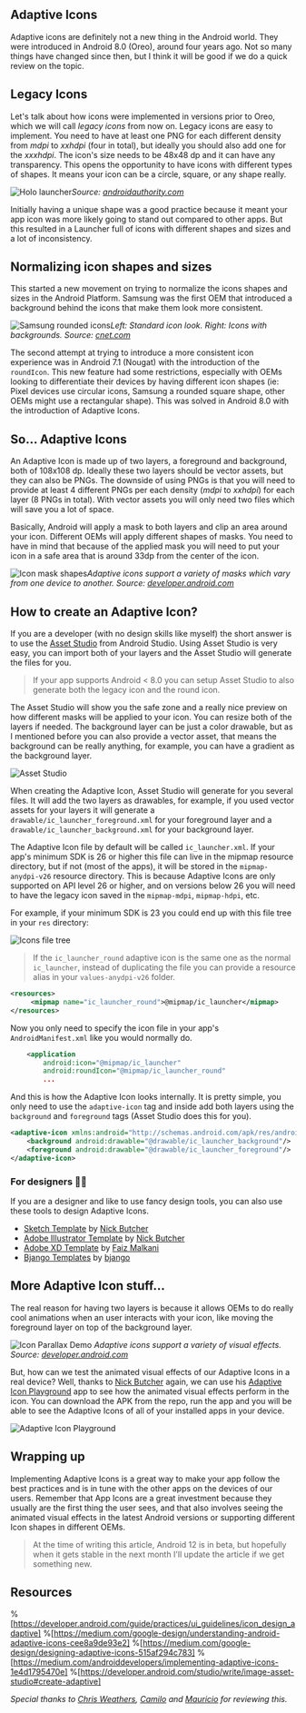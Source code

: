 ## Adaptive Icons

Adaptive icons are definitely not a new thing in the Android world. They were introduced in Android 8.0 (Oreo), around four years ago. Not so many things have changed since then, but I think it will be good if we do a quick review on the topic.

## Legacy Icons
Let's talk about how icons were implemented in versions prior to Oreo, which we will call *legacy icons* from now on. Legacy icons are easy to implement. You need to have at least one PNG for each different density from *mdpi* to *xxhdpi* (four in total), but ideally you should also add one for the *xxxhdpi*. The icon's size needs to be 48x48 dp and it can have any transparency. This opens the opportunity to have icons with different types of shapes. It means your icon can be a circle, square, or any shape really.

![Holo launcher](https://cdn.hashnode.com/res/hashnode/image/upload/v1626448223739/Fb2DAGzQb.jpeg)*Source: [androidauthority.com](https://www.androidauthority.com/holo-launcher-hd-app-review-108476/)*

Initially having a unique shape was a good practice because it meant your app icon was more likely going to stand out compared to other apps. But this resulted in a Launcher full of icons with different shapes and sizes and a lot of inconsistency.

## Normalizing icon shapes and sizes
This started a new movement on trying to normalize the icons shapes and sizes in the Android Platform. Samsung was the first OEM that introduced a background behind the icons that make them look more consistent.

![Samsung rounded icons](https://cdn.hashnode.com/res/hashnode/image/upload/v1626448440849/LZRj6bkmL.jpeg)*Left: Standard icon look. Right: Icons with backgrounds. Source: [cnet.com](https://medium.com/r/?url=https%3A%2F%2Fwww.cnet.com%2Ftech%2Fmobile%2Fhow-to-change-to-rounded-icons-on-the-galaxy-s7-s7-edge%2F)*

The second attempt at trying to introduce a more consistent icon experience was in Android 7.1 (Nougat) with the introduction of the `roundIcon`. This new feature had some restrictions, especially with OEMs looking to differentiate their devices by having different icon shapes (ie: Pixel devices use circular icons, Samsung a rounded square shape, other OEMs might use a rectangular shape). This was solved in Android 8.0 with the introduction of Adaptive Icons.

## So… Adaptive Icons
An Adaptive Icon is made up of two layers, a foreground and background, both of 108x108 dp. Ideally these two layers should be vector assets, but they can also be PNGs. The downside of using PNGs is that you will need to provide at least 4 different PNGs per each density (*mdpi* to *xxhdpi*) for each layer (8 PNGs in total). With vector assets you will only need two files which will save you a lot of space.

Basically, Android will apply a mask to both layers and clip an area around your icon. Different OEMs will apply different shapes of masks. You need to have in mind that because of the applied mask you will need to put your icon in a safe area that is around 33dp from the center of the icon.

![Icon mask shapes](https://cdn.hashnode.com/res/hashnode/image/upload/v1626448632096/IZ46WE5dT.gif)*Adaptive icons support a variety of masks which vary from one device to another. Source: [developer.android.com](https://medium.com/r/?url=https%3A%2F%2Fdeveloper.android.com%2Fguide%2Fpractices%2Fui_guidelines%2Ficon_design_adaptive)*

## How to create an Adaptive Icon?
If you are a developer (with no design skills like myself) the short answer is to use the [Asset Studio](https://medium.com/r/?url=https%3A%2F%2Fdeveloper.android.com%2Fstudio%2Fwrite%2Fimage-asset-studio%23create-adaptive) from Android Studio. Using Asset Studio is very easy, you can import both of your layers and the Asset Studio will generate the files for you.

> If your app supports Android < 8.0 you can setup Asset Studio to also generate both the legacy icon and the round icon.

The Asset Studio will show you the safe zone and a really nice preview on how different masks will be applied to your icon. You can resize both of the layers if needed. The background layer can be just a color drawable, but as I mentioned before you can also provide a vector asset, that means the background can be really anything, for example, you can have a gradient as the background layer.

![Asset Studio](https://cdn.hashnode.com/res/hashnode/image/upload/v1626717158178/0M8PQnJ7f.png)

When creating the Adaptive Icon, Asset Studio will generate for you several files. It will add the two layers as drawables, for example, if you used vector assets for your layers it will generate a `drawable/ic_launcher_foreground.xml` for your foreground layer and a `drawable/ic_launcher_background.xml` for your background layer.

The Adaptive Icon file by default will be called `ic_launcher.xml`. If your app's minimum SDK is 26 or higher this file can live in the mipmap resource directory, but if not (most of the apps), it will be stored in the `mipmap-anydpi-v26` resource directory. This is because Adaptive Icons are only supported on API level 26 or higher, and on versions below 26 you will need to have the legacy icon saved in the `mipmap-mdpi`, `mipmap-hdpi`, etc.

For example, if your minimum SDK is 23 you could end up with this file tree in your `res` directory:

![Icons file tree](https://cdn.hashnode.com/res/hashnode/image/upload/v1626449530832/yxrvHg2pC.png)

> If the `ic_launcher_round` adaptive icon is the same one as the normal `ic_launcher`, instead of duplicating the file you can provide a resource alias in your `values-anydpi-v26` folder.
``` xml
<resources>
     <mipmap name="ic_launcher_round">@mipmap/ic_launcher</mipmap>
</resources>
```

Now you only need to specify the icon file in your app's `AndroidManifest.xml` like you would normally do.
``` xml
    <application
        android:icon="@mipmap/ic_launcher"
        android:roundIcon="@mipmap/ic_launcher_round"
        ...
```
And this is how the Adaptive Icon looks internally. It is pretty simple, you only need to use the `adaptive-icon` tag and inside add both layers using the `background` and `foreground` tags (Asset Studio does this for you).
``` xml
<adaptive-icon xmlns:android="http://schemas.android.com/apk/res/android">
    <background android:drawable="@drawable/ic_launcher_background"/>
    <foreground android:drawable="@drawable/ic_launcher_foreground"/>
</adaptive-icon>
```

### For designers 🧑‍🎨
If you are a designer and like to use fancy design tools, you can also use these tools to design Adaptive Icons.
- [Sketch Template](https://github.com/nickbutcher/AdaptiveIconPlayground/tree/master/art) by [Nick Butcher](https://twitter.com/crafty)
- [Adobe Illustrator Template](https://github.com/nickbutcher/AdaptiveIconPlayground/tree/master/art) by [Nick Butcher](https://twitter.com/crafty)
- [Adobe XD Template](https://github.com/faizmalkani/adaptive-icon-template-xd) by [Faiz Malkani](https://twitter.com/malkani_faiz)
- [Bjango Templates](https://github.com/bjango/Bjango-Templates) by [bjango](https://bjango.com/)

## More Adaptive Icon stuff...
The real reason for having two layers is because it allows OEMs to do really cool animations when an user interacts with your icon, like moving the foreground layer on top of the background layer.

![Icon Parallax Demo](https://cdn.hashnode.com/res/hashnode/image/upload/v1626455660048/HjIQxni3l.gif)
*Adaptive icons support a variety of visual effects. Source: [developer.android.com](https://medium.com/r/?url=https%3A%2F%2Fdeveloper.android.com%2Fguide%2Fpractices%2Fui_guidelines%2Ficon_design_adaptive)*

But, how can we test the animated visual effects of our Adaptive Icons in a real device? Well, thanks to [Nick Butcher](https://twitter.com/crafty) again, we can use his [Adaptive Icon Playground](https://github.com/nickbutcher/AdaptiveIconPlayground) app to see how the animated visual effects perform in the icon. You can download the APK from the repo, run the app and you will be able to see the Adaptive Icons of all of your installed apps in your device.

![Adaptive Icon Playground](https://cdn.hashnode.com/res/hashnode/image/upload/v1627239109499/ugvje8QF6.gif)

## Wrapping up
Implementing Adaptive Icons is a great way to make your app follow the best practices and is in tune with the other apps on the devices of our users. Remember that App Icons are a great investment because they usually are the first thing the user sees, and that also involves seeing the animated visual effects in the latest Android versions or supporting different Icon shapes in different OEMs.

>At the time of writing this article, Android 12 is in beta, but hopefully when it gets stable in the next month I'll update the article if we get something new.

## Resources
%[https://developer.android.com/guide/practices/ui_guidelines/icon_design_adaptive]
%[https://medium.com/google-design/understanding-android-adaptive-icons-cee8a9de93e2]
%[https://medium.com/google-design/designing-adaptive-icons-515af294c783]
%[https://medium.com/androiddevelopers/implementing-adaptive-icons-1e4d1795470e]
%[https://developer.android.com/studio/write/image-asset-studio#create-adaptive]

*Special thanks to [Chris Weathers](https://twitter.com/clw), [Camilo](https://twitter.com/Terminaitor31) and [Mauricio](https://twitter.com/itolisto) for reviewing this.*



 

